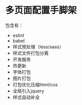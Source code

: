 # 多页面配置手脚架

包含有：
- eslint
- babel
- 样式预处理（less/sass）
- 样式文件打包分离
- 开发服务
- 热更新
- 字体打包
- 图片打包
- 打包优化压缩html/css
- 全局引入jquery
- 样式自动补全